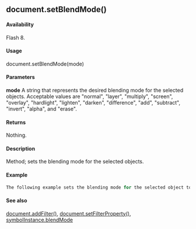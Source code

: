 ## document.setBlendMode()

#### Availability

Flash 8.

#### Usage

document.setBlendMode(mode)

#### Parameters

**mode** A string that represents the desired blending mode for the selected objects. Acceptable values are "normal", "layer", "multiply", "screen", "overlay", "hardlight", "lighten", "darken", "difference", "add", "subtract", "invert", "alpha", and "erase".

#### Returns

Nothing.

#### Description

Method; sets the blending mode for the selected objects.

#### Example

```javascript
The following example sets the blending mode for the selected object to "add". fl.getDocumentDOM().setBlendMode("add");

```
#### See also

[document.addFilter()](#!wielmic/developers-animatesdk-docs/test/Document_object/documen3.md), [document.setFilterProperty()](#!wielmic/developers-animatesdk-docs/test/Document_object/docum520.md), [symbolInstance.blendMode](#!wielmic/developers-animatesdk-docs/test/SymbolInstance_object/symbolInstanc4.md)
